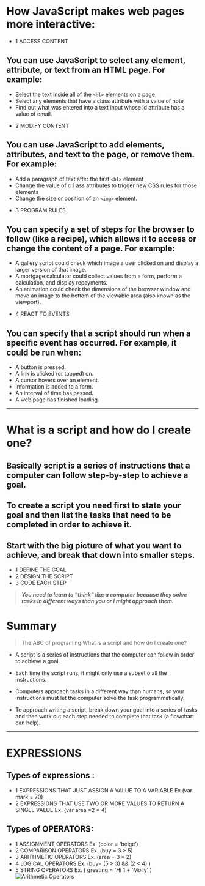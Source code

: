 # How JavaScript makes web pages more interactive:
 - 1 ACCESS CONTENT
## You can use JavaScript to select any element, attribute, or text from an HTML page. For example:
 * Select the text inside all of the `<hl>` elements on a page
 * Select any elements that have a class attribute with a value of note
 * Find out what was entered into a text input whose id attribute has a value of email. 

 - 2 MODIFY CONTENT
## You can use JavaScript to add elements, attributes, and text to the page, or remove them. For example:
 * Add a paragraph of text after the first `<hl>` element
 * Change the value of c 1 ass attributes to trigger new CSS rules for those elements
 * Change the size or position of an `<img>` element.

 - 3 PROGRAM RULES
## You can specify a set of steps for the browser to follow (like a recipe), which allows it to access or change the content of a page. For example:
 * A gallery script could check which image a user clicked on and display a larger version of that image.
 * A mortgage calculator could collect values from a form, perform a calculation, and display repayments.
 * An animation could check the dimensions of the browser window and move an image to the bottom of the viewable area (also known as the viewport).

 - 4 REACT TO EVENTS
## You can specify that a script should run when a specific event has occurred. For example, it could be run when:
 * A button is pressed.
 * A link is clicked (or tapped) on.
 * A cursor hovers over an element.
 * Information is added to a form.
 * An interval of time has passed.
 * A web page has finished loading.

-------------------------------

# What is a script and how do I create one?
 ## Basically script is a series of instructions that a computer can follow step-by-step to achieve a goal.
 ## To create a script you need first to state  your goal and then list the tasks that need to be completed in order to achieve it.

 ## Start with the big picture of what you want to achieve, and break that down into smaller steps.
 - 1 DEFINE THE GOAL
 - 2 DESIGN THE SCRIPT
 - 3 CODE EACH STEP

> **_You need to learn to "think" like a computer because they solve tasks in different ways than you or I might approach them._**

# Summary
> The ABC of programing
> What is a script and how do I create one?
 
 * A script is a series of instructions that the computer can follow in order to achieve a goal.

 * Each time the script runs, it might only use a subset o all the instructions.

 * Computers approach tasks in a different way than humans, so your instructions must let the computer solve the task programmatically.

 * To approach writing a script, break down your goal into  a series of tasks and then work out each step needed to complete that task (a flowchart can help).

---------------------------------

# EXPRESSIONS

## Types of expressions :
  - 1 EXPRESSIONS THAT JUST ASSIGN A VALUE TO A VARIABLE Ex.(var mark = 70)
  - 2 EXPRESSIONS THAT USE TWO OR MORE VALUES TO RETURN A SINGLE VALUE Ex. (var area =2 * 4)

## Types of  OPERATORS:
  - 1 ASSIGNMENT OPERATORS Ex. (color = ‘beige’)
  - 2 COMPARISON OPERATORS Ex. (buy = 3 > 5)
  - 3 ARITHMETIC OPERATORS Ex. (area = 3 * 2)
  - 4 LOGICAL OPERATORS Ex. (buy= (5 > 3) && (2 < 4) )
  - 5 STRING OPERATORS Ex. ( greeting =  'Hi 1 + 'Molly' )
![Arithmetic Operators]()


